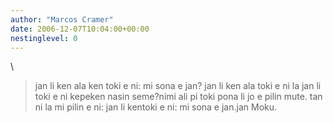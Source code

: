```yaml
---
author: "Marcos Cramer"
date: 2006-12-07T10:04:00+00:00
nestinglevel: 0
---
```

\
> jan li ken ala ken toki e ni: mi sona e jan?
> jan li ken ala toki e ni la jan li toki e ni kepeken nasin seme?nimi ali pi toki pona li jo e pilin mute. tan ni la mi pilin e ni: jan li kentoki e ni: mi sona e jan.jan Moku.